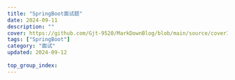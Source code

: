 ```yaml
---
title: "SpringBoot面试题"
date: 2024-09-11
description: ""
cover: https://github.com/Gjt-9520/MarkDownBlog/blob/main/source/coverImages/Bimage-135/Bimage127.jpg?raw=true
tags: ["SpringBoot"]
category: "面试"
updated: 2024-09-12
  
top_group_index: 
---
```



